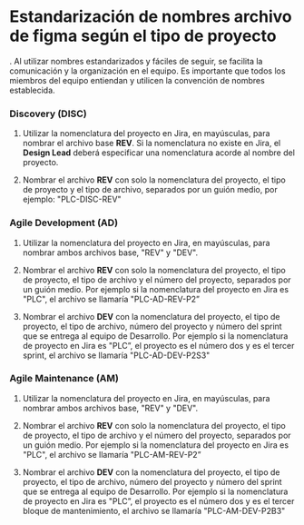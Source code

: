 # Estandarización de nombres archivo de figma según el tipo de proyecto
.
Al utilizar nombres estandarizados y fáciles de seguir, se facilita la comunicación y la organización en el equipo. Es importante que todos los miembros del equipo entiendan y utilicen la convención de nombres establecida.

### Discovery (DISC)

1.  Utilizar la nomenclatura del proyecto en Jira, en mayúsculas, para nombrar el archivo base **REV**. Si la nomenclatura no existe en Jira, el **Design Lead** deberá especificar una nomenclatura acorde al nombre del proyecto.
    
2.  Nombrar el archivo **REV** con solo la nomenclatura del proyecto, el tipo de proyecto y el tipo de archivo, separados por un guión medio, por ejemplo: "PLC-DISC-REV"
    

### Agile Development (AD)

1.  Utilizar la nomenclatura del proyecto en Jira, en mayúsculas, para nombrar ambos archivos base, "REV" y "DEV".
    
2.  Nombrar el archivo **REV** con solo la nomenclatura del proyecto, el tipo de proyecto, el tipo de archivo y el número del proyecto, separados por un guión medio. Por ejemplo si la nomenclatura del proyecto en Jira es "PLC", el archivo se llamaría "PLC-AD-REV-P2”
    
3.  Nombrar el archivo **DEV** con la nomenclatura del proyecto, el tipo de proyecto, el tipo de archivo, número del proyecto y número del sprint que se entrega al equipo de Desarrollo. Por ejemplo si la nomenclatura de proyecto en Jira es "PLC”, el proyecto es el número dos y es el tercer sprint, el archivo se llamaría "PLC-AD-DEV-P2S3"
    

### Agile Maintenance (AM)

1.  Utilizar la nomenclatura del proyecto en Jira, en mayúsculas, para nombrar ambos archivos base, "REV" y "DEV".
    
2.  Nombrar el archivo **REV** con solo la nomenclatura del proyecto, el tipo de proyecto, el tipo de archivo y el número del proyecto, separados por un guión medio. Por ejemplo si la nomenclatura del proyecto en Jira es "PLC", el archivo se llamaría "PLC-AM-REV-P2”
    
3.  Nombrar el archivo **DEV** con la nomenclatura del proyecto, el tipo de proyecto, el tipo de archivo, número del proyecto y número del sprint que se entrega al equipo de Desarrollo. Por ejemplo si la nomenclatura de proyecto en Jira es "PLC”, el proyecto es el número dos y es el tercer bloque de mantenimiento, el archivo se llamaría "PLC-AM-DEV-P2B3"